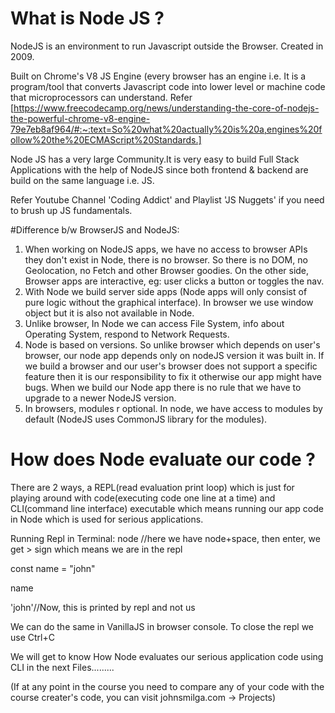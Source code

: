 # What is Node JS ?

NodeJS is an environment to run Javascript outside the Browser. Created in 2009.

Built on Chrome's V8 JS Engine (every browser has an engine i.e. It is a program/tool that converts Javascript code into lower level or machine code that microprocessors can understand. Refer [https://www.freecodecamp.org/news/understanding-the-core-of-nodejs-the-powerful-chrome-v8-engine-79e7eb8af964/#:~:text=So%20what%20actually%20is%20a,engines%20follow%20the%20ECMAScript%20Standards.]

Node JS has a very large Community.It is very easy to build Full Stack Applications with the help of NodeJS since both frontend & backend are build on the same language i.e. JS.

Refer Youtube Channel 'Coding Addict' and Playlist 'JS Nuggets' if you need to brush up JS fundamentals.

#Difference b/w BrowserJS and NodeJS:
1) When working on NodeJS apps, we have no access to browser APIs they don't exist in Node, there is no browser. So there is no DOM, no Geolocation, no Fetch and other Browser goodies. On the other side, Browser apps are interactive, eg: user clicks a button or toggles the nav.
2) With Node we build server side apps (Node apps will only consist of pure logic without the graphical interface). In browser we use window object but it is also not available in Node.
3) Unlike browser, In Node we can access File System, info about Operating System, respond to Network Requests.
4) Node is based on versions. So unlike browser which depends on user's browser, our node app depends only on nodeJS version it was built in. If we build a browser and our user's browser does not support a specific feature then it is our responsibility to fix it otherwise our app might have bugs. When we build our Node app there is no rule that we have to upgrade to a newer NodeJS version.
5) In browsers, modules r optional. In node, we have access to modules by default (NodeJS uses CommonJS library for the modules).

# How does Node evaluate our code ?
There are 2 ways, a REPL(read evaluation print loop) which is just for playing around with code(executing code one line at a time) and CLI(command line interface) executable which means running our app code in Node which is used for serious applications.

Running Repl in Terminal: 
node //here we have node+space, then enter, we get > sign which means we are in the repl

const name = "john"

name

'john'//Now, this is printed by repl and not us

We can do the same in VanillaJS in browser console. To close the repl we use Ctrl+C

We will get to know How Node evaluates our serious application code using CLI in the next Files.........

(If at any point in the course you need to compare any of your code with the course creater's code, you can visit johnsmilga.com -> Projects)
